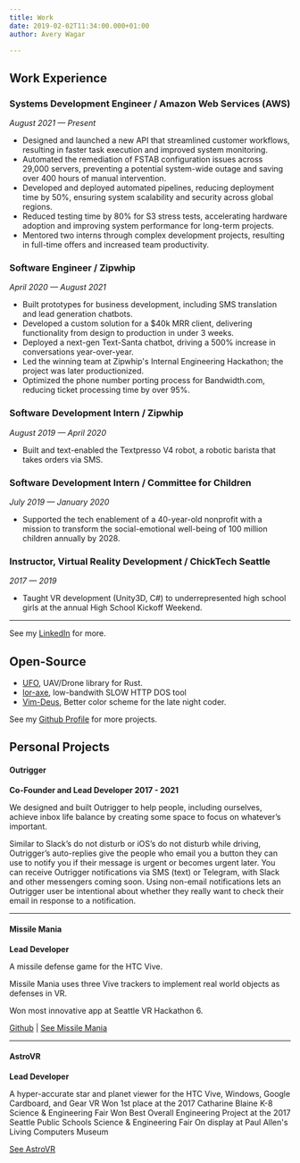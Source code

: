 ```yaml
---
title: Work
date: 2019-02-02T11:34:00.000+01:00
author: Avery Wagar

---
```

## Work Experience

### Systems Development Engineer / Amazon Web Services (AWS)  
_August 2021 — Present_

- Designed and launched a new API that streamlined customer workflows, resulting in faster task execution and improved system monitoring.
- Automated the remediation of FSTAB configuration issues across 29,000 servers, preventing a potential system-wide outage and saving over 400 hours of manual intervention.
- Developed and deployed automated pipelines, reducing deployment time by 50%, ensuring system scalability and security across global regions.
- Reduced testing time by 80% for S3 stress tests, accelerating hardware adoption and improving system performance for long-term projects.
- Mentored two interns through complex development projects, resulting in full-time offers and increased team productivity.

### Software Engineer / Zipwhip  
_April 2020 — August 2021_

- Built prototypes for business development, including SMS translation and lead generation chatbots.
- Developed a custom solution for a $40k MRR client, delivering functionality from design to production in under 3 weeks.
- Deployed a next-gen Text-Santa chatbot, driving a 500% increase in conversations year-over-year.
- Led the winning team at Zipwhip's Internal Engineering Hackathon; the project was later productionized.
- Optimized the phone number porting process for Bandwidth.com, reducing ticket processing time by over 95%.

### Software Development Intern / Zipwhip  
_August 2019 — April 2020_

- Built and text-enabled the Textpresso V4 robot, a robotic barista that takes orders via SMS.

### Software Development Intern / Committee for Children  
_July 2019 — January 2020_

- Supported the tech enablement of a 40-year-old nonprofit with a mission to transform the social-emotional well-being of 100 million children annually by 2028.

### Instructor, Virtual Reality Development / ChickTech Seattle  
_2017 — 2019_

- Taught VR development (Unity3D, C#) to underrepresented high school girls at the annual High School Kickoff Weekend.


***

See my [LinkedIn](https://www.linkedin.com/in/ajmwagar/) for more.

## Open-Source

* [UFO](https://github.com/ajmwagar/ufo), UAV/Drone library for Rust.
* [lor-axe](https://github.com/ajmwagar/lor-axe), low-bandwith SLOW HTTP DOS tool
* [Vim-Deus](https://github.com/ajmwagar/vim-deus), Better color scheme for the late night coder.

See my [Github Profile](https://github.com/ajmwagar) for more projects.

## Personal Projects

#### Outrigger

**Co-Founder and Lead Developer 2017 - 2021**

We designed and built Outrigger to help people, including ourselves, achieve inbox life balance by creating some space to focus on whatever’s important.

Similar to Slack’s do not disturb or iOS’s do not disturb while driving, Outrigger’s auto-replies give the people who email you a button they can use to notify you if their message is urgent or becomes urgent later. You can receive Outrigger notifications via SMS (text) or Telegram, with Slack and other messengers coming soon. Using non-email notifications lets an Outrigger user be intentional about whether they really want to check their email in response to a notification.

<!-- [See Outrigger](https://outriggerapp.com) -->

<hr />

#### Missile Mania

**Lead Developer**

A missile defense game for the HTC Vive.

Missile Mania uses three Vive trackers to implement real world objects as defenses in VR.

Won most innovative app at Seattle VR Hackathon 6.

[Github](https://github.com/ajmwagar/missilemania) | [See Missile Mania](https://devpost.com/software/missilemania)

<hr />

#### AstroVR

**Lead Developer**

A hyper-accurate star and planet viewer for the HTC Vive, Windows, Google Cardboard, and Gear VR
Won 1st place at the 2017 Catharine Blaine K-8 Science & Engineering Fair
Won Best Overall Engineering Project at the 2017 Seattle Public Schools Science & Engineering Fair
On display at Paul Allen's Living Computers Museum

[See AstroVR](https://ajmwagar.itch.io/astrovr)

